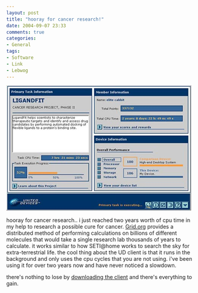 ```yaml
---
layout: post
title: "hooray for cancer research!"
date: 2004-09-07 23:33
comments: true
categories:
- General
tags:
- Software
- Link
- Lebwog
---
```

![Two Year UD Uptime](/images/posts-embed/ud-2years.jpg)

hooray for cancer research..  i just reached two years worth of cpu time in my help to research a possible cure for cancer. [Grid.org](http://www.grid.org/projects/cancer/) provides a distributed method of performing calculations on billions of different molecules that would take a single research lab thousands of years to calculate.  it works similar to how SETI@home works to search the sky for extra-terrestrial life.  the cool thing about the UD client is that it runs in the background and only uses the cpu cycles that you are not using.  i've been using it for over two years now and have never noticed a slowdown.

there's nothing to lose by [downloading the client](http://www.grid.org/projects/cancer/) and there's everything to gain.
